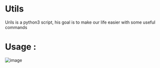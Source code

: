 # Utils
Urils is a python3 script, his goal is to make our life easier with some useful commands

# Usage : 

![image](https://user-images.githubusercontent.com/106782577/176953374-c420a603-ad77-4524-b6d8-dbcacec21ffb.png)

